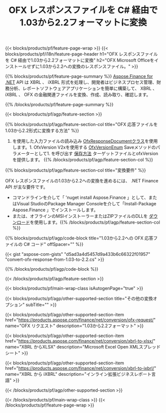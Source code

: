 ﻿---
title: OFX レスポンスファイルを C# 経由で1.03から2.2フォーマットに変換
description: OFX リクエストファイルの1.03から2.2 C# への変換のサンプルコード。 .NET ベースのアプリケーション内でのバッチ OFX リクエスト変換には、 API サンプルコードを使用します。 
url: /ja/net/conversion/ofx-response/
family: finance
platformtag: net
feature: conversion
informat: OFX Response 1.03
outformat: OFX Response 2.2
otherformats: OFX Response
---
{{< blocks/products/pf/feature-page-wrap >}}
{{< blocks/products/pf/i18n/feature-page-header h1="OFX レスポンスファイルを C# 経由で1.03から2.2フォーマットに変換" h2="OFX Microsoft Officeをインストールせずに1.03から2.2への変換のレスポンスファイル。" >}}

{{% blocks/products/pf/feature-page-summary %}}
[Aspose.Finance for .NET](https://products.aspose.com/finance/net/) API は XBRL 、 iXBRL 形式を処理し、開発者はビジネスプロセス管理、財務分析、レポートソフトウェアアプリケーションを簡単に構築して、 XBRL 、 iXBRL 、 OFX の金融関連ファイルを変換、作成、読み取り、確認します。 

{{% /blocks/products/pf/feature-page-summary %}}

{{< blocks/products/pf/agp/feature-section >}}

{{% blocks/products/pf/agp/feature-section-col title="OFX 応答ファイルを1.03から2.2形式に変換する方法" %}}
1. を使用した入力ファイルの読み込み [OfxResponseDocumentクラス](https://apireference.aspose.com/finance/net/aspose.finance.ofx/ofxresponsedocument)を使用します。1. OfxVersion V2xを使用する [OfxVersionEnum](https://apireference.aspose.com/finance/net/aspose.finance.ofx/ofxversionenum) Saveメソッドのパラメーターとして1. を呼び出す [保存方法](https://apireference.aspose.com/finance/net/aspose.finance.ofx/ofxresponsedocument/methods/save) ターゲットファイルとofxVersionを提供します。
{{% /blocks/products/pf/agp/feature-section-col %}}

{{% blocks/products/pf/agp/feature-section-col title="変換要件" %}}

OFX レスポンスファイルの1.03から2.2への変換を進めるには、 .NET Finance API が主な要件です。
- コマンドラインを介して「 'nuget install Aspose.Finance 」として、またはVisual StudioのPackage Manager Consoleを介して「Install-Package Aspose.Finance 」でインストールします。
- または、オフラインのMSIインストーラーまたはZIPファイルのDLLを [ダウンロード](https://downloads.aspose.com/finance/net)を使用します。{{% /blocks/products/pf/agp/feature-section-col %}}

{{% blocks/products/pf/agp/code-block title="1.03から2.2への OFX 応答ファイルの C# コード" offSpacer="" %}}

{{< gist "aspose-com-gists" "d5ad3a4d5457d9a433b6c66322f01957" "convert-ofx-response-from-1.03-to-2.2.cs" >}}

{{% /blocks/products/pf/agp/code-block %}}

{{< /blocks/products/pf/agp/feature-section >}}

{{< blocks/products/pf/main-wrap-class isAutogenPage="true" >}}

{{< blocks/products/pf/agp/other-supported-section title="その他の変換オプション" subTitle="" >}}

{{< blocks/products/pf/agp/other-supported-section-item href="https://products.aspose.com/finance/net/conversion/ofx-request/" name="OFX リクエスト" description="1.03から2.2フォーマット" >}}

{{< blocks/products/pf/agp/other-supported-section-item href="https://products.aspose.com/finance/net/conversion/xbrl-to-xlsx/" name="XBRL からXLSX" description="Microsoft Excel Open XMLスプレッドシート" >}}

{{< blocks/products/pf/agp/other-supported-section-item href="https://products.aspose.com/finance/net/conversion/xbrl-to-ixbrl/" name="XBRL から iXBRL" description="インライン拡張ビジネスレポート言語" >}}

{{< /blocks/products/pf/agp/other-supported-section >}}

{{< /blocks/products/pf/main-wrap-class >}}
{{< /blocks/products/pf/feature-page-wrap >}}